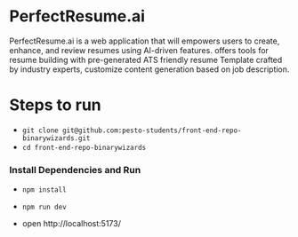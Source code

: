 # PerfectResume.ai

PerfectResume.ai is a web application that will empowers users to create, enhance, and review
resumes using AI-driven features. offers tools for resume building with pre-generated ATS friendly resume Template crafted by industry experts, customize content generation based on job description.

# Steps to run
- `git clone git@github.com:pesto-students/front-end-repo-binarywizards.git`
- `cd front-end-repo-binarywizards`

### Install Dependencies and Run
- `npm install`
- `npm run dev`

- open http://localhost:5173/

